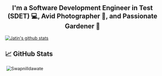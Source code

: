 
<h2 align="center">I'm a Software Development Engineer in Test (SDET) 💻, Avid Photographer 📸, and Passionate Gardener 🌱</h2>

[![Jatin's github stats](https://github-readme-stats.vercel.app/api?username=swapnilV103)](https://github.com/swapnilV103)

## 📈 GitHub Stats 

<p>&nbsp;<img align="center" src="https://github-readme-stats.vercel.app/api?username=swapnilV103&show_icons=true&locale=en" alt="SwapnilIdawate" /></p>
